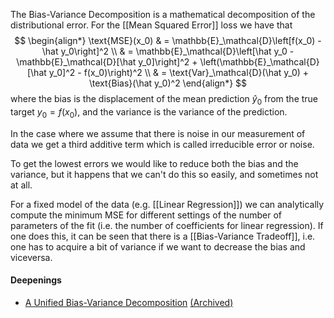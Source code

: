 The Bias-Variance Decomposition is a mathematical decomposition of the distributional error.
For the [[Mean Squared Error]] loss we have that
$$
\begin{align*}
\text{MSE}(x_0) & = \mathbb{E}_\mathcal{D}\left[f(x_0) - \hat y_0\right]^2 \\
& = \mathbb{E}_\mathcal{D}\left[\hat y_0 - \mathbb{E}_\mathcal{D}[\hat y_0]\right]^2 + \left(\mathbb{E}_\mathcal{D}[\hat y_0]^2 - f(x_0)\right)^2 \\
& = \text{Var}_\mathcal{D}(\hat y_0) + \text{Bias}(\hat y_0)^2
\end{align*}
$$
where the bias is the displacement of the mean prediction $\hat y_0$ from the true target $y_0 = f(x_0)$, and the variance is the variance of the prediction.

In the case where we assume that there is noise in our measurement of data we get a third additive term which is called irreducible error or noise.

To get the lowest errors we would like to reduce both the bias and the variance, but it happens that we can't do this so easily, and sometimes not at all.

For a fixed model of the data (e.g. [[Linear Regression]]) we can analytically compute the minimum MSE for different settings of the number of parameters of the fit (i.e. the number of coefficients for linear regression).
If one does this, it can be seen that there is a [[Bias-Variance Tradeoff]], i.e. one has to acquire a bit of variance if we want to decrease the bias and viceversa.

#### Deepenings
- [A Unified Bias-Variance Decomposition](https://homes.cs.washington.edu/~pedrod/bvd.pdf) [(Archived)](https://web.archive.org/web/20220902/https://homes.cs.washington.edu/~pedrod/bvd.pdf)
